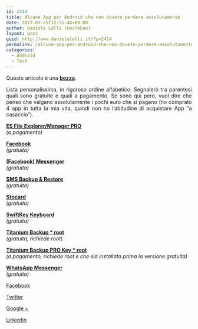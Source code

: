 ```yaml
---
id: 2414
title: Alcune App per Android che non dovete perdere assolutamente
date: 2017-03-25T12:55:44+00:00
author: Daniele Lolli (UncleDan)
layout: post
guid: http://www.danielelolli.it/?p=2414
permalink: /alcune-app-per-android-che-non-dovete-perdere-assolutamente-03-2017.html
categories:
  - Android
  - Tech
---
```

<div class="alert alert-info">
  Questo articolo è una <b><u>bozza</u></b>.
</div>

<p style="text-align: justify;">
  Lista personalissima, in rigoroso ordine alfabetico. Segnalerò tra parentesi quali sono gratuite e quali a pagamento. Se sono qui però, vuol dire che penso che valgano assolutamente i pochi euro che si pagano (ho comprato 4 app in tutta la mia vita, quindi non ho l&#8217;abitudine di acquistare App &#8220;a casaccio&#8221;).
</p>

[**ES File Explorer/Manager PRO**](https://play.google.com/store/apps/details?id=com.estrongs.android.pop.pro&hl=it)  
_(a pagamento)_

[**Facebook**](https://play.google.com/store/apps/details?id=com.facebook.katana&hl=it)  
_(gratuita)_

[**(Facebook) Messenger**](https://play.google.com/store/apps/details?id=com.facebook.orca&hl=it)  
_(gratuita)_

[**SMS Backup & Restore**](https://play.google.com/store/apps/details?id=com.riteshsahu.SMSBackupRestore&hl=it)  
_(gratuita)_

[**Stocard**](https://play.google.com/store/apps/details?id=de.stocard.stocard&hl=it)  
_(gratuita)_

[**SwiftKey Keyboard**](https://play.google.com/store/apps/details?id=com.touchtype.swiftkey&hl=it)  
_(gratuita)_

[**Titanium Backup * root**](https://play.google.com/store/apps/details?id=com.keramidas.TitaniumBackup&hl=it)  
_(gratuita, richiede_ _root_)

[**Titanium Backup PRO Key * root**](https://play.google.com/store/apps/details?id=com.keramidas.TitaniumBackupPro&hl=it)  
_(a pagamento, richiede_ _root e che sia installata prima la versione gratuita)_

[**WhatsApp Messenger**](https://play.google.com/store/apps/details?id=com.whatsapp&hl=it)  
_(gratuita)_

<div class="container_share">
  <a href="http://www.facebook.com/sharer.php?u=http://www.danielelolli.it/alcune-app-per-android-che-non-dovete-perdere-assolutamente-03-2017.html&t=Alcune App per Android che non dovete perdere assolutamente" target="_blank" class="button_purab_share facebook"><span><i class="icon-facebook"></i></span>
  
  <p>
    Facebook
  </p></a> 
  
  <a href="http://twitter.com/share?url=http://www.danielelolli.it/alcune-app-per-android-che-non-dovete-perdere-assolutamente-03-2017.html&text=Alcune App per Android che non dovete perdere assolutamente" target="_blank" class="button_purab_share twitter"><span><i class="icon-twitter"></i></span>
  
  <p>
    Twitter
  </p></a> 
  
  <a href="https://plus.google.com/share?url=http://www.danielelolli.it/alcune-app-per-android-che-non-dovete-perdere-assolutamente-03-2017.html" target="_blank" class="button_purab_share google-plus"><span><i class="icon-google-plus"></i></span>
  
  <p>
    Google +
  </p></a> 
  
  <a href="http://www.linkedin.com/shareArticle?mini=true&url=http://www.danielelolli.it/alcune-app-per-android-che-non-dovete-perdere-assolutamente-03-2017.html&title=Alcune App per Android che non dovete perdere assolutamente" target="_blank" class="button_purab_share linkedin"><span><i class="icon-linkedin"></i></span>
  
  <p>
    Linkedin
  </p></a>
</div>
